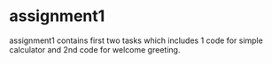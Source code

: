 # assignment1
assignment1 contains first two tasks which includes 1 code for simple calculator and 2nd code for welcome greeting.

